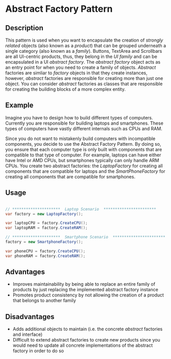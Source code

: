 # Abstract Factory Pattern

## Description

This pattern is used when you want to encapsulate the creation of _strongly related_ objects (also known as a _product_) that can be grouped underneath a single category (also known as a _family_).  Buttons, TextArea and Scrollbars are all UI-centric products, thus, they belong in the _UI family_ and can be encapsulated in a UI _abstract factory_.  The _abstract factory_ object acts as an entry point for when you need to create a family of objects.  _Abstract_ factories are simliar to _factory_ objects in that they create instances, however, _abstract_ factories are responsible for creating more than just one object.  You can consider _abstract_ factories as classes that are responsible for creating the building blocks of a more complex entity.

## Example

Imagine you have to design how to build different types of computers.  Currently you are responsible for building laptops and smartphones.  These types of computers have vastly different internals such as CPUs and RAM.

Since you do not want to mistakenly build computers with incompatible components, you decide to use the Abstract Factory Pattern.  By doing so, you ensure that each computer type is only built with components that are compatible to that type of computer.  For example, laptops can have either have Intel or AMD CPUs, but smartphones typically can only handle ARM CPUs.  You create two abstract factories: the _LaptopFactory_ for creating all components that are compatible for laptops and the _SmartPhoneFactory_ for creating all components that are compatible for smartphones.

## Usage

``` csharp

// *********************  Laptop Scenario  ***********************
var factory = new LaptopFactory();

var laptopCPU = factory.CreateCPU();
var laptopRAM = factory.CreateRAM();

// *********************  Smartphone Scenario  ***********************
factory = new SmartphoneFactory();

var phoneCPU = factory.CreateCPU();
var phoneRAM = factory.CreateRAM();

```

## Advantages

* Improves maintainability by being able to replace an entire family of products by just replacing the implemented abstract factory instance
* Promotes product consistency by not allowing the creation of a product that belongs to another family

## Disadvantages

* Adds additional objects to maintain (i.e. the concrete _abstract_ factories and interface)
* Difficult to extend abstract factories to create new products since you would need to update all concrete implementations of the abstract factory in order to do so